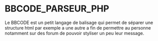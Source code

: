 # BBCODE_PARSEUR_PHP

Le BBCODE est un petit langage de balisage qui permet de séparer une structure html par exemple a une autre a fin de permettre au personne notamment sur des forum de pouvoir styliser un peu leur message.
